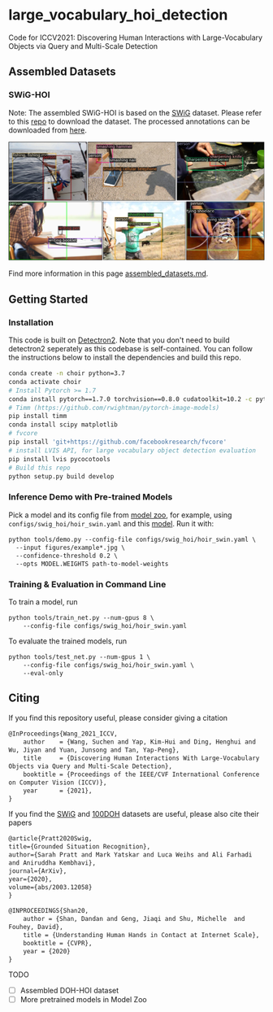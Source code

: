 # large_vocabulary_hoi_detection
Code for ICCV2021: Discovering Human Interactions with Large-Vocabulary Objects via Query and Multi-Scale Detection


## Assembled Datasets
### SWiG-HOI 
Note: The assembled SWiG-HOI is based on the [SWiG](https://github.com/allenai/swig) dataset. Please refer to this [repo](https://github.com/allenai/swig) to download the dataset. The processed annotations can be downloaded from [here](https://drive.google.com/drive/folders/1moeVor6WAc_ztTsnTFHPyElJOCLWUOgu?usp=sharing).

![](figures/teaser.jpg)

Find more information in this page [assembled_datasets.md](./data/assembled_datasets.md).


## Getting Started
### Installation
This code is built on [Detectron2](https://github.com/facebookresearch/detectron2). 
Note that you don't need to build detectron2 seperately as this codebase is self-contained. You can follow the instructions
below to install the dependencies and build this repo. 
```bash
conda create -n choir python=3.7
conda activate choir
# Install Pytorch >= 1.7
conda install pytorch==1.7.0 torchvision==0.8.0 cudatoolkit=10.2 -c pytorch
# Timm (https://github.com/rwightman/pytorch-image-models)
pip install timm
conda install scipy matplotlib
# fvcore
pip install 'git+https://github.com/facebookresearch/fvcore'
# install LVIS API, for large vocabulary object detection evaluation
pip install lvis pycocotools
# Build this repo
python setup.py build develop
```

### Inference Demo with Pre-trained Models

Pick a model and its config file from [model zoo](https://github.com/scwangdyd/large_vocabulary_hoi_detection/blob/master/models/model_zoo.md), for example, using `configs/swig_hoi/hoir_swin.yaml` and this [model](https://drive.google.com/file/d/1-MG9Ef7uXgmVWwM_OppXap1ecvWgowcy/view?usp=sharing). Run it with:
```
python tools/demo.py --config-file configs/swig_hoi/hoir_swin.yaml \
  --input figures/example*.jpg \
  --confidence-threshold 0.2 \
  --opts MODEL.WEIGHTS path-to-model-weights
```

### Training & Evaluation in Command Line

To train a model, run
```
python tools/train_net.py --num-gpus 8 \
    --config-file configs/swig_hoi/hoir_swin.yaml
```

To evaluate the trained models, run
```
python tools/test_net.py --num-gpus 1 \
    --config-file configs/swig_hoi/hoir_swin.yaml \
    --eval-only
```

## Citing
If you find this repository useful, please consider giving a citation
```
@InProceedings{Wang_2021_ICCV,
    author    = {Wang, Suchen and Yap, Kim-Hui and Ding, Henghui and Wu, Jiyan and Yuan, Junsong and Tan, Yap-Peng},
    title     = {Discovering Human Interactions With Large-Vocabulary Objects via Query and Multi-Scale Detection},
    booktitle = {Proceedings of the IEEE/CVF International Conference on Computer Vision (ICCV)},
    year      = {2021},
}
```
If you find the [SWiG](https://github.com/allenai/swig) and [100DOH](https://fouheylab.eecs.umich.edu/~dandans/projects/100DOH/) datasets are useful, please also cite their papers
```
@article{Pratt2020Swig,
title={Grounded Situation Recognition},
author={Sarah Pratt and Mark Yatskar and Luca Weihs and Ali Farhadi and Aniruddha Kembhavi},
journal={ArXiv},
year={2020},
volume={abs/2003.12058}
}
```
```
@INPROCEEDINGS{Shan20, 
    author = {Shan, Dandan and Geng, Jiaqi and Shu, Michelle  and Fouhey, David},
    title = {Understanding Human Hands in Contact at Internet Scale},
    booktitle = {CVPR}, 
    year = {2020} 
}
```

TODO
- [ ] Assembled DOH-HOI dataset
- [ ] More pretrained models in Model Zoo
